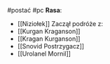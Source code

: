 #postać #pc
**Rasa**:
- [[Niziołek]]
Zaczął podróże z:
- [[Kurgan Kraganson]]
- [[Kragan Kurganson]]
- [[Snovid Postrzygacz]]
- [[Urolanel Mornil]]